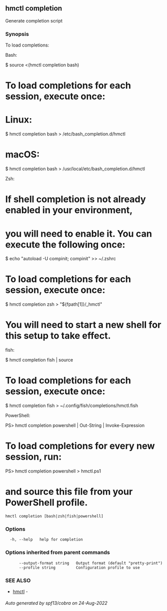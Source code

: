 ## hmctl completion

Generate completion script

### Synopsis

To load completions:

Bash:

  $ source <(hmctl completion bash)

  # To load completions for each session, execute once:
  # Linux:
  $ hmctl completion bash > /etc/bash_completion.d/hmctl
  # macOS:
  $ hmctl completion bash > /usr/local/etc/bash_completion.d/hmctl

Zsh:

  # If shell completion is not already enabled in your environment,
  # you will need to enable it.  You can execute the following once:

  $ echo "autoload -U compinit; compinit" >> ~/.zshrc

  # To load completions for each session, execute once:
  $ hmctl completion zsh > "${fpath[1]}/_hmctl"

  # You will need to start a new shell for this setup to take effect.

fish:

  $ hmctl completion fish | source

  # To load completions for each session, execute once:
  $ hmctl completion fish > ~/.config/fish/completions/hmctl.fish

PowerShell:

  PS> hmctl completion powershell | Out-String | Invoke-Expression

  # To load completions for every new session, run:
  PS> hmctl completion powershell > hmctl.ps1
  # and source this file from your PowerShell profile.


```
hmctl completion [bash|zsh|fish|powershell]
```

### Options

```
  -h, --help   help for completion
```

### Options inherited from parent commands

```
      --output-format string   Output format (default "pretty-print")
      --profile string         Configuration profile to use
```

### SEE ALSO

* [hmctl](hmctl.md)	 - 

###### Auto generated by spf13/cobra on 24-Aug-2022
